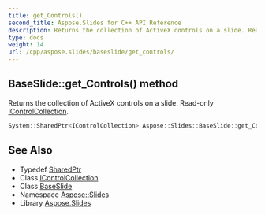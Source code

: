 ```yaml
---
title: get_Controls()
second_title: Aspose.Slides for C++ API Reference
description: Returns the collection of ActiveX controls on a slide. Read-only IControlCollection.
type: docs
weight: 14
url: /cpp/aspose.slides/baseslide/get_controls/
---
```

## BaseSlide::get_Controls() method


Returns the collection of ActiveX controls on a slide. Read-only [IControlCollection](../../icontrolcollection/).

```cpp
System::SharedPtr<IControlCollection> Aspose::Slides::BaseSlide::get_Controls() override
```

## See Also

* Typedef [SharedPtr](../../system/sharedptr/)
* Class [IControlCollection](../icontrolcollection/)
* Class [BaseSlide](./)
* Namespace [Aspose::Slides](../)
* Library [Aspose.Slides](../../)